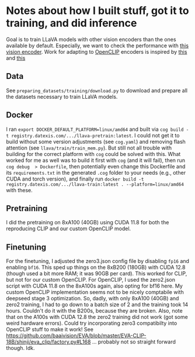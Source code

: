 # Notes about how I built stuff, got it to training, and did inference
Goal is to train LLaVA models with other vision encoders than the ones available by default.
Especially, we want to check the performance with [this vision encoder](https://huggingface.co/UCSC-VLAA/ViT-L-14-CLIPA-336-datacomp1B).
Work for adapting to [OpenCLIP](https://github.com/mlfoundations/open_clip) encoders is inspired by [this](https://gist.github.com/TommyIX/681ad23947c3aa7c8482f4d39849df7d) and [this](https://github.com/haotian-liu/LLaVA/pull/966/commits/f7ad580555a0eee034e56fe9570aa23308bb6eee#diff-37265e6713ed9c53be498990d401380684d625f6fb9be6cc80772c277153fa37)

## Data
See `preparing_datasets/training/download.py` to download and prepare all the datasets necessary to train LLaVA models.

## Docker
I ran `export DOCKER_DEFAULT_PLATFORM=linux/amd64` and built via `cog build -t registry.datexis.com/.../llava-pretrain:latest`.
I could not get it to build without some version adjustments (see `cog.yaml`) and removing flash attention (see `llava/train/train_mem.py`).
But still not all trouble with building for the correct platform with `cog` could be solved with this.
What worked for me as well was to build it first with `cog` (and it will fail), then run `cog debug  > Dockerfile`, then potentially even change this Dockerfile and its `requirements.txt` in the generated `.cog` folder to your needs (e.g., other CUDA and torch version), and finally run `docker build -t registry.datexis.com/.../llava-train:latest . --platform=linux/amd64` with these.

## Pretraining
I did the pretraining on 8xA100 (40GB) using CUDA 11.8 for both the reproducing CLIP and our custom OpenCLIP model.

## Finetuning
For the finetuning, I adjusted the zero3.json config file by disabling `fp16` and enabling `bf16`. This sped up things on the 8xB200 (180GB) with CUDA 12.8 (though used a bit more RAM; it was 90GB per card). This worked for CLIP, but not for our custom OpenCLIP.
For OpenCLIP, I used the zero2.json script with CUDA 11.8 on the 8xA100s again, also opting for bf16 here. My custom OpenCLIP implementation seems not to be nicely comptabile with deepseed stage 3 optimization.
So, dadly, with only 8xA100 (40GB) and zero2 training, I had to go down to a batch size of 2 and the training took 14 hours. Couldn't do it with the B200s, because they are broken. Also, note that on the A100s with CUDA 12.8 the zero2 training did not work (got some weird hardware errors).
Could try incorporating zero3 compatibilty into OpenCLIP stuff to make it work! See https://github.com/baaivision/EVA/blob/master/EVA-CLIP-18B/shinji/eva_clip/factory.py#L168 ... probably not so straight forward though. Idk.
